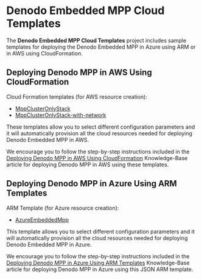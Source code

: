 # Denodo Embedded MPP Cloud Templates

The **Denodo Embedded MPP Cloud Templates** project includes sample templates for deploying the Denodo Embedded MPP in Azure using ARM or in AWS using CloudFormation.

## Deploying Denodo MPP in AWS Using CloudFormation

Cloud Formation templates (for AWS resource creation): 
* [MppClusterOnlyStack](./MppClusterOnlyStack-20250502.template.json)
* [MppClusterOnlyStack-with-network](./MppClusterOnlyStack-with-network-20250502.template.json)

These templates allow you to select different configuration parameters and it will automatically provision all the cloud resources needed for deploying Denodo Embedded MPP in AWS. 

We encourage you to follow the step-by-step instructions included in the [Deploying Denodo MPP in AWS Using CloudFormation](https://community.denodo.com/kb/en/view/document/Deploying%20Denodo%20MPP%20in%20AWS%20Using%20CloudFormation)  Knowledge-Base article for deploying Denodo MPP in AWS using these templates.

## Deploying Denodo MPP in Azure Using ARM Templates

ARM Template (for Azure resource creation): 
* [AzureEmbeddedMpp](./AzureEmbeddedMpp-20250502.json)

This template allows you to select different configuration parameters and it will automatically provision all the cloud resources needed for deploying Denodo Embedded MPP in Azure. 

We encourage you to follow the step-by-step instructions included in the [Deploying Denodo MPP in Azure Using ARM Templates](https://community.denodo.com/kb/en/view/document/Deploying%20Denodo%20MPP%20in%20Azure%20Using%20ARM%20Templates)  Knowledge-Base article for deploying Denodo MPP in Azure using this JSON ARM template.